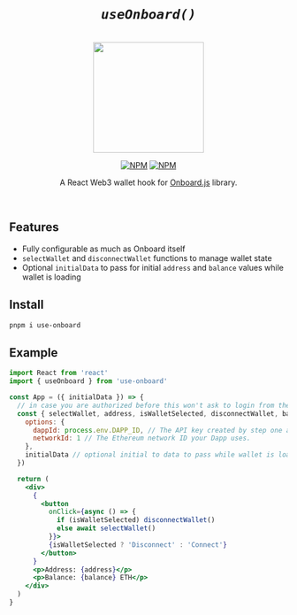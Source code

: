 <div align="center">

# _`useOnboard()`_

<br />
<img src="https://raw.githubusercontent.com/talentlessguy/use-onboard/master/logo.svg" height="200px" />

[![NPM][npm-badge]][npm-url] [![NPM][dl-badge]][npm-url]

A React Web3 wallet hook for [Onboard.js](https://blocknative.com/onboard) library.

<br />
</div>

## Features

- Fully configurable as much as Onboard itself
- `selectWallet` and `disconnectWallet` functions to manage wallet state
- Optional `initialData` to pass for initial `address` and `balance` values while wallet is loading

## Install

```sh
pnpm i use-onboard
```

## Example

```jsx
import React from 'react'
import { useOnboard } from 'use-onboard'

const App = ({ initialData }) => {
  // in case you are authorized before this won't ask to login from the wallet
  const { selectWallet, address, isWalletSelected, disconnectWallet, balance } = useOnboard({
    options: {
      dappId: process.env.DAPP_ID, // The API key created by step one above
      networkId: 1 // The Ethereum network ID your Dapp uses.
    },
    initialData // optional initial to data to pass while wallet is loading
  })

  return (
    <div>
      {
        <button
          onClick={async () => {
            if (isWalletSelected) disconnectWallet()
            else await selectWallet()
          }}>
          {isWalletSelected ? 'Disconnect' : 'Connect'}
        </button>
      }
      <p>Address: {address}</p>
      <p>Balance: {balance} ETH</p>
    </div>
  )
}
```

[npm-badge]: https://img.shields.io/npm/v/use-onboard?style=for-the-badge&color=4E8EE9&label=&logo=npm
[npm-url]: https://npmjs.com/package/use-onboard/swagger
[dl-badge]: https://img.shields.io/npm/dt/use-onboard?style=for-the-badge&color=4E8EE9
